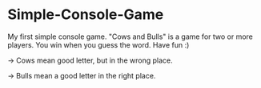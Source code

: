 # Simple-Console-Game
My first simple console game. "Cows and Bulls" is a game for two or more players. You win when you guess the word. Have fun :)

-> Cows mean good letter, but in the wrong place.

-> Bulls mean a good letter in the right place. 
